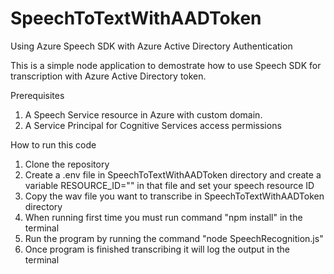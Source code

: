 # SpeechToTextWithAADToken
Using Azure Speech SDK with Azure Active Directory Authentication

This is a simple node application to demostrate how to use Speech SDK for transcription with Azure Active Directory token.

Prerequisites
1. A Speech Service resource in Azure with custom domain.
2. A Service Principal for Cognitive Services access permissions

How to run this code
1. Clone the repository
2. Create a .env file in SpeechToTextWithAADToken directory and create a variable RESOURCE_ID="<your speech resource ID>" in that file and set your speech resource ID
3. Copy the wav file you want to transcribe in SpeechToTextWithAADToken directory
4. When running first time you must run command "npm install" in the terminal
5. Run the program by running the command "node SpeechRecognition.js"
6. Once program is finished transcribing it will log the output in the terminal
